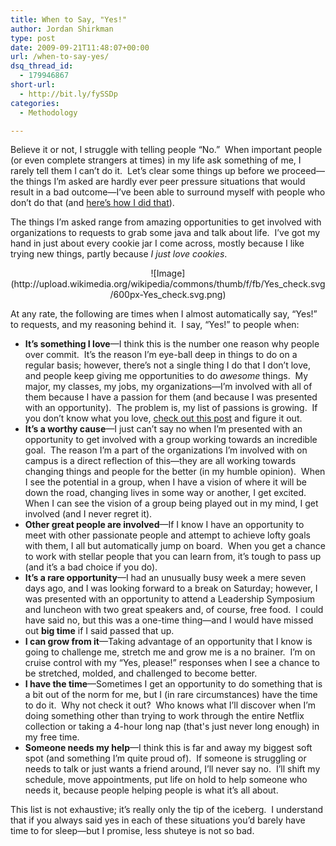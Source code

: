 ```yaml
---
title: When to Say, "Yes!"
author: Jordan Shirkman
type: post
date: 2009-09-21T11:48:07+00:00
url: /when-to-say-yes/
dsq_thread_id:
  - 179946867
short-url:
  - http://bit.ly/fySSDp
categories:
  - Methodology

---
```

Believe it or not, I struggle with telling people “No.”  When important people (or even complete strangers at times) in my life ask something of me, I rarely tell them I can’t do it.  Let’s clear some things up before we proceed—the things I’m asked are hardly ever peer pressure situations that would result in a bad outcome—I’ve been able to surround myself with people who don’t do that (and [here’s how I did that](http://jshirkman.wordpress.com/2009/08/24/show-me-your-friends-and-ill-show-you-your-future/)).

The things I’m asked range from amazing opportunities to get involved with organizations to requests to grab some java and talk about life.  I’ve got my hand in just about every cookie jar I come across, mostly because I like trying new things, partly because _I just love cookies_.

<p style="text-align:center;">
  ![Image](http://upload.wikimedia.org/wikipedia/commons/thumb/f/fb/Yes_check.svg/600px-Yes_check.svg.png)
</p>

At any rate, the following are times when I almost automatically say, “Yes!” to requests, and my reasoning behind it.  I say, &#8220;Yes!&#8221; to people when:

  * **It’s something I love**—I think this is the number one reason why people over commit.  It’s the reason I’m eye-ball deep in things to do on a regular basis; however, there’s not a single thing I do that I don’t love, and people keep giving me opportunities to do _awesome_ things.  My major, my classes, my jobs, my organizations—I’m involved with all of them because I have a passion for them (and because I was presented with an opportunity).  The problem is, my list of passions is growing.  If you don’t know what you love, [check out this post](http://jshirkman.wordpress.com/2009/08/06/8-questions-to-find-your-passion/) and figure it out.
  * **It’s a worthy cause**—I just can’t say no when I’m presented with an opportunity to get involved with a group working towards an incredible goal.  The reason I’m a part of the organizations I’m involved with on campus is a direct reflection of this—they are all working towards changing things and people for the better (in my humble opinion).  When I see the potential in a group, when I have a vision of where it will be down the road, changing lives in some way or another, I get excited.   When I can see the vision of a group being played out in my mind, I get involved (and I never regret it).
  * **Other great people are involved**—If I know I have an opportunity to meet with other passionate people and attempt to achieve lofty goals with them, I all but automatically jump on board.  When you get a chance to work with stellar people that you can learn from, it’s tough to pass up (and it’s a bad choice if you do).
  * **It’s a rare opportunity**—I had an unusually busy week a mere seven days ago, and I was looking forward to a break on Saturday; however, I was presented with an opportunity to attend a Leadership Symposium and luncheon with two great speakers and, of course, free food.  I could have said no, but this was a one-time thing—and I would have missed out **big time** if I said passed that up.
  * **I can grow from it**—Taking advantage of an opportunity that I know is going to challenge me, stretch me and grow me is a no brainer.  I’m on cruise control with my &#8220;Yes, please!&#8221; responses when I see a chance to be stretched, molded, and challenged to become better.
  * **I have the time**—Sometimes I get an opportunity to do something that is a bit out of the norm for me, but I (in rare circumstances) have the time to do it.  Why not check it out?  Who knows what I’ll discover when I’m doing something other than trying to work through the entire Netflix collection or taking a 4-hour long nap (that's just never long enough) in my free time.
  * **Someone needs my help**—I think this is far and away my biggest soft spot (and something I’m quite proud of).  If someone is struggling or needs to talk or just wants a friend around, I’ll never say no.  I’ll shift my schedule, move appointments, put life on hold to help someone who needs it, because people helping people is what it’s all about.

This list is not exhaustive; it’s really only the tip of the iceberg.  I understand that if you always said yes in each of these situations you’d barely have time to for sleep—but I promise, less shuteye is not so bad.
